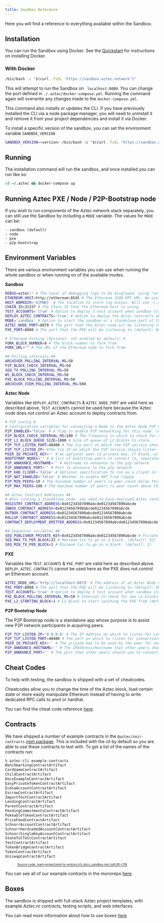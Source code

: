 ```yaml
---
title: Sandbox Reference
---
```


Here you will find a reference to everything available within the Sandbox.

## Installation

You can run the Sandbox using Docker. See the [Quickstart](../getting_started/quickstart.md#install-docker) for instructions on installing Docker.

### With Docker

```bash
/bin/bash -c "$(curl -fsSL 'https://sandbox.aztec.network')"
```

This will attempt to run the Sandbox on ` localhost:8080`. You can change the port defined in `./.aztec/docker-compose.yml`. Running the command again will overwrite any changes made to the `docker-compose.yml`.

This command also installs or updates the CLI. If you have previously installed the CLI via a node package manager, you will need to uninstall it and remove it from your project dependencies and install it via Docker.

To install a specific version of the sandbox, you can set the environment variable `SANDBOX_VERSION`

```bash
SANDBOX_VERSION=<version> /bin/bash -c "$(curl -fsSL 'https://sandbox.aztec.network')"
```

## Running

The installation command will run the sandbox, and once installed you can run like so:

```bash
cd ~/.aztec && docker-compose up
```

## Running Aztec PXE / Node / P2P-Bootstrap node

If you wish to run components of the Aztec network stack separately, you can still use the Sandbox by including a `MODE` variable.
The values for `MODE` can be:

```
- sandbox (default)
- node
- pxe
- p2p-bootstrap
```

## Environment Variables

There are various environment variables you can use when running the whole sandbox or when running on of the available modes.

**Sandbox**

```sh
DEBUG=aztec:* # The level of debugging logs to be displayed. using "aztec:*" will log everything.
ETHEREUM_HOST=http://ethereum:8545 # The Ethereum JSON RPC URL. We use an anvil instance that runs in parallel to the sandbox on docker by default.
HOST_WORKDIR='${PWD}' # The location to store log outpus. Will use ~/.aztec where the docker-compose.yml file is stored by default.
CHAIN_ID=31337 # The Chain ID that the Ethereum host is using.
TEST_ACCOUNTS='true' # Option to deploy 3 test account when sandbox starts. (default: true)
DEPLOY_AZTEC_CONTRACTS='true' # Option to deploy the Aztec contracts when sandbox starts. (default: true)
MODE='sandbox' # Option to start the sandbox or a standalone part of the system. (default: sandbox)
AZTEC_NODE_PORT=8079 # The port that the Aztec node wil be listening to (default: 8079)
PXE_PORT=8080 # The port that the PXE will be listening to (default: 8080)

# Ethereum Forking (Optional: not enabled by default) #
FORK_BLOCK_NUMBER=0 # The block number to fork from
FORK_URL="" # The URL of the Ethereum node to fork from

## Polling intervals ##
ARCHIVER_POLLING_INTERVAL_MS=50
P2P_BLOCK_CHECK_INTERVAL_MS=50
SEQ_TX_POLLING_INTERVAL_MS=50
WS_BLOCK_CHECK_INTERVAL_MS=50
PXE_BLOCK_POLLING_INTERVAL_MS=50
ARCHIVER_VIEM_POLLING_INTERVAL_MS=500
```

**Aztec Node**

Variables like `DEPLOY_AZTEC_CONTRACTS` & `AZTEC_NODE_PORT` are valid here as described above.
`TEST_ACCOUNTS` cannot be used here because the Aztec node does not control an Aztec account to deploy contracts from.

```sh
# P2P config #
# Configuration variables for connecting a Node to the Aztec Node P2P network. You'll need a running P2P-Bootstrap node to connect to.
P2P_ENABLED='false' # A flag to enable P2P networking for this node. (default: false)
P2P_BLOCK_CHECK_INTERVAL_MS=100 # The frequency in which to check for new L2 blocks.
P2P_L2_BLOCK_QUEUE_SIZE=1000 # Size of queue of L2 blocks to store.
P2P_TCP_LISTEN_PORT=40400 # The tcp port on which the P2P service should listen for connections.
P2P_TCP_LISTEN_IP= #The tcp IP on which the P2P service should listen for connections.
PEER_ID_PRIVATE_KEY='' # An optional peer id private key. If blank, will generate a random key.
BOOTSTRAP_NODES='' # A list of bootstrap peers to connect to, separated by commas
P2P_ANNOUNCE_HOSTNAME='' # Hostname to announce to the p2p network
P2P_ANNOUNCE_PORT='' # Port to announce to the p2p network
P2P_KAD_CLIENT='false' # Optional specification to run as a client in the Kademlia routing protocol.
P2P_NAT_ENABLED='false' # Whether to enable NAT from libp2p
P2P_MIN_PEERS=10 # The minimum number of peers (a peer count below this will cause the node to look for more peers)
P2P_MAX_PEERS=100 # The maximum number of peers (a peer count above this will cause the node to refuse connection attempts)

## Aztec Contract Addresses ##
# When running a standalone node, you need to have deployed Aztec contracts on your Ethereum host, then declare their addresses as env variables.
REGISTRY_CONTRACT_ADDRESS=0x01234567890abcde01234567890abcde
INBOX_CONTRACT_ADDRESS=0x01234567890abcde01234567890abcde
OUTBOX_CONTRACT_ADDRESS=0x01234567890abcde01234567890abcde
ROLLUP_CONTRACT_ADDRESS=0x01234567890abcde01234567890abcde
CONTRACT_DEPLOYMENT_EMITTER_ADDRESS=0x01234567890abcde01234567890abcde

## Sequencer variables ##
SEQ_PUBLISHER_PRIVATE_KEY=0x01234567890abcde01234567890abcde # Private key of an ethereum account that will be used by the sequencer to publish blocks.
SEQ_MAX_TX_PER_BLOCK=32 # Maximum txs to go on a block. (default: 32)
SEQ_MIN_TX_PER_BLOCK=1 # Minimum txs to go on a block. (default: 1)
```

**PXE**

Variables like `TEST_ACCOUNTS` & `PXE_PORT` are valid here as described above.
`DEPLOY_AZTEC_CONTRACTS` cannot be used here as the PXE does not control an Ethereum account.

```sh
AZTEC_NODE_URL='http://localhost:8079' # The address of an Aztec Node URL that the PXE will connect to (default: http://localhost:8079)
PXE_PORT=8080 # The port that the PXE will be listening to (default: 8080)
TEST_ACCOUNTS='true' # Option to deploy 3 test account when sandbox starts. (default: true)
PXE_BLOCK_POLLING_INTERVAL_MS=50 # Interval to check for new L2 blocks. (default: 50)
PXE_L2_STARTING_BLOCK=1 # L2 Block to start synching the PXE from (default: 1)
```

**P2P Bootstrap Node**

The P2P Bootstrap node is a standalone app whose purpose is to assist new P2P network participants in acquiring peers.

```sh
P2P_TCP_LISTEN_IP='0.0.0.0' # The IP Address on which to listen for connections.
P2P_TCP_LISTEN_PORT=40400 # The port on which to listen for connections.
PEER_ID_PRIVATE_KEY='' # The private key to be used by the peer for secure communications with other peers. This key will also be used to derive the Peer ID.
P2P_ANNOUNCE_HOSTNAME='' # The IPAddress/Hostname that other peers should use to connect to this node, this may be different to P2P_TCP_LISTEN_IP if e.g. the node is behind a NAT.
P2P_ANNOUNCE_PORT='' # The port that other peers should use to connect to this node, this may be different to P2P_TCP_LISTEN_PORT if e.g. the node is behind a NAT.
```

## Cheat Codes

To help with testing, the sandbox is shipped with a set of cheatcodes.

Cheatcodes allow you to change the time of the Aztec block, load certain state or more easily manipulate Ethereum instead of having to write dedicated RPC calls to anvil or hardhat.

You can find the cheat code reference [here](../testing/cheat_codes.md).

## Contracts

We have shipped a number of example contracts in the `@aztec/noir-contracts` [npm package](https://www.npmjs.com/package/@aztec/noir-contracts). This is included with the cli by default so you are able to use these contracts to test with. To get a list of the names of the contracts run:

```bash title="example-contracts" showLineNumbers
% aztec-cli example-contracts
BenchmarkingContractArtifact
CardGameContractArtifact
ChildContractArtifact
DocsExampleContractArtifact
EasyPrivateTokenContractArtifact
EcdsaAccountContractArtifact
EscrowContractArtifact
ImportTestContractArtifact
LendingContractArtifact
ParentContractArtifact
PendingCommitmentsContractArtifact
PokeableTokenContractArtifact
PriceFeedContractArtifact
SchnorrAccountContractArtifact
SchnorrHardcodedAccountContractArtifact
SchnorrSingleKeyAccountContractArtifact
StatefulTestContractArtifact
TestContractArtifact
TokenBridgeContractArtifact
TokenContractArtifact
UniswapContractArtifact
```

> <sup><sub><a href="https://github.com/AztecProtocol/aztec-packages/blob/master//yarn-project/end-to-end/src/cli_docs_sandbox.test.ts#L95-L118" target="_blank" rel="noopener noreferrer">Source code: /yarn-project/end-to-end/src/cli_docs_sandbox.test.ts#L95-L118</a></sub></sup>

You can see all of our example contracts in the monorepo [here](https://github.com/AztecProtocol/aztec-packages/tree/master/yarn-project/noir-contracts/src/contracts).

## Boxes

The sandbox is shipped with full-stack Aztec project templates, with example Aztec.nr contracts, testing scripts, and web interfaces.

You can read more information about how to use boxes [here](./blank_box.md)
